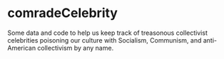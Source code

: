 # comradeCelebrity

Some data and code to help us keep track of treasonous collectivist celebrities poisoning our culture with Socialism, Communism, and anti-American collectivism by any name.

